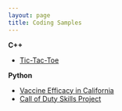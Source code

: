 ```yaml
---
layout: page
title: Coding Samples
---
```

**C++**    
- [Tic-Tac-Toe](https://github.com/shivanikharva/C-Plus-Plus-Code/blob/main/tictactoe)

**Python**    
- [Vaccine Efficacy in California](https://deepnote.com/workspace/pstat-100-course-project-06a57dc5-3fdf-4146-a1bb-ef02b8091492/project/PSTAT-100-Final-Report-03b916f0-6b5e-4d99-9ed1-a0b7d32e15e6/%2Fproject-final-report.ipynb)  
- [Call of Duty Skills Project](https://colab.research.google.com/drive/1Wc2q_D-s0L3Xm7TEeR0IRsGRWsvcnyK3?usp=sharing)
